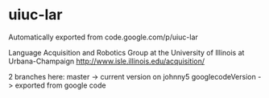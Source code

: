 # uiuc-lar
Automatically exported from code.google.com/p/uiuc-lar

Language Acquisition and Robotics Group at the University of Illinois at Urbana-Champaign
http://www.isle.illinois.edu/acquisition/ 

2 branches here:
   master ->  current version on johnny5
   googlecodeVersion -> exported from google code 
